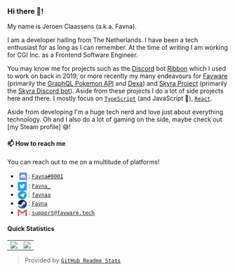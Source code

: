### Hi there 👋! 

My name is Jeroen Claassens (a.k.a. Favna).

I am a developer hailing from The Netherlands. I have been a tech enthusiast for as long as I can remember. At the time of writing I am working for CGI Inc. as a Frontend Software Engineer.

You may know me for projects such as the [Discord] bot [Ribbon] which I used to work on back in 2019, or more recently my many endeavours for [Favware] (primarily the [GraphQL Pokemon API] and [Dexa]) and [Skyra Project] (primarily the [Skyra Discord bot]). Aside from these projects I do a lot of side projects here and there. I mostly focus on [`TypeScript`] (and JavaScript :eyes:), [`React`].

Aside from developing I'm a huge tech nerd and love just about everything technology. Oh and I also do a lot of gaming on the side, maybe check out [my Steam profile] 😅!

#### 📫 How to reach me

You can reach out to me on a multitude of platforms!

- <img src="https://raw.githubusercontent.com/Favna/Favna/main/logo-discord.svg" width="24px" align="center">: [`Favna#0001`][Discord]
- <img src="https://raw.githubusercontent.com/Favna/Favna/main/logo-twitter.svg" width="20px" align="center"> : [`Favna_`][Twitter]
- <img src="https://raw.githubusercontent.com/Favna/Favna/main/logo-telegram.svg" width="20px" align="center"> : [`favnaa`][Telegram]
- <img src="https://raw.githubusercontent.com/Favna/Favna/main/logo-steam.svg" width="20px" align="center"> : [`Favna`][Steam]
- <img src="https://raw.githubusercontent.com/Favna/Favna/main/logo-gmail.svg" width="20px" align="center"> : [`support@favware.tech`][Email]

#### Quick Statistics

<table>
  <tr>
    <td align="center">
      <img align="left" src="https://github-readme-stats.quantumlytangled.vercel.app/api/?username=favna&layout=compact&title_color=4F8CC9&text_color=9f9f9f&bg_color=151515&hide_border=true&icon_color=4F8CC9&count_private=true&show_icons=true" />
    </td>
    <td align="center">
      <img align="left" src="https://github-readme-stats.quantumlytangled.vercel.app/api/top-langs/?username=favna&layout=compact&title_color=4F8CC9&text_color=9f9f9f&bg_color=151515&hide_border=true&icon_color=4F8CC9&count_private=true&show_icons=true" />
    </td>
  </tr>
</table>

> Provided by [`GitHub Readme Stats`]

<!-- LINK DUMP -->

[Discord]:                https://discord.com
[Ribbon]:                 https://github.com/favna/ribbon
[Favware]:                https://github.com/favware
[GraphQL Pokemon API]:    https://github.com/favware/graphql-pokemon
[Dexa]:                   https://github.com/favware/dexa
[Skyra Project]:          https://github.com/skyra-project
[Skyra Discord bot]:      https://github.com/skyra-project/skyra
[Steam]:                  https://steamcommunity.com/id/Favna/
[`TypeScript`]:           https://www.typescriptlang.org/
[`React`]:                https://reactjs.org/
[Twitter]:                https://twitter.com/Favna_
[Telegram]:               https://t.me/favnaa
[Email]:                  mailto:support@favware.tech
[`GitHub Readme Stats`]:  https://github.com/anuraghazra/github-readme-stats